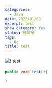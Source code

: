 ```yaml
---
categories:
  - Java
date: 2022/01/03
excerpt: test
show_category: Yes
status: 待发布
tags:
  - Go
title: test
---
```



<aside>

<img class="emoji" draggable="false" alt="❗" src="https://twemoji.maxcdn.com/v/13.1.0/72x72/2757.png"/> test
</aside>

```java
public void test(){

}
```